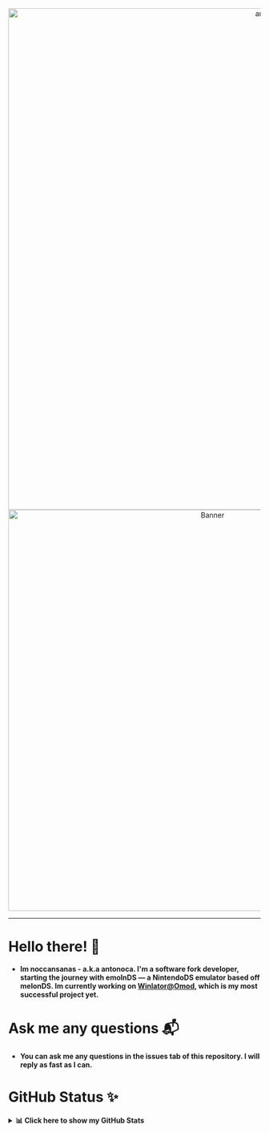 <div align="center">
<img src="https://capsule-render.vercel.app/api?type=waving&height=250&color=gradient&text=Antonoca&fontAlignY=40&textBg=false&reversal=false&desc=Software%20fork%20Developer." alt="anto" width="1000" />

<!-- <header><h1><3</h1></header> -->
</div>

<div align="center">
<!--   <h6>luv ya ntonia <3</h6> -->
  <img src="https://i.pinimg.com/originals/4f/f0/88/4ff088795aff41e835671f1479fa0366.gif" alt="Banner" width="800" />
</div>

****

# Hello there! 👋
- **Im noccansanas - a.k.a antonoca. I'm a software fork developer, starting the journey with emolnDS — a NintendoDS emulator based off melonDS. Im currently working on [Winlator@Omod](https://github.com/antonoca/winlator-omod), which is my most successful project yet.**

# Ask me any questions 📬
- **You can ask me any questions in the issues tab of this repository. I will reply as fast as I can.**

# GitHub Status ✨
<details>
  <summary><strong>📊 Click here to show my GitHub Stats</strong></summary>

[![GitHub Status](https://github-readme-stats.vercel.app/api?username=antonoca\&show_icons=true\&theme=dark#gh-dark-mode-only)]()
</details>
